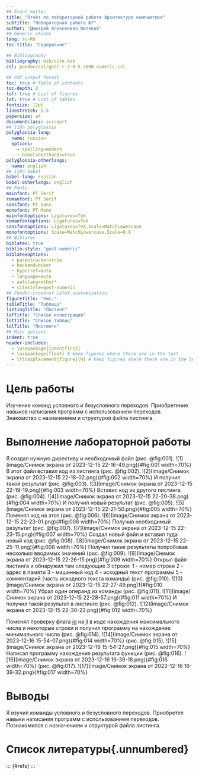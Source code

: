 ```yaml
---
## Front matter
title: "Отчёт по лабораторной работе Архитектура компьютера"
subtitle: "Лабораторная работа №7"
author: "Дмитрий Алексеевич Митяков"
## Generic otions
lang: ru-RU
toc-title: "Содержание"

## Bibliography
bibliography: bib/cite.bib
csl: pandoc/csl/gost-r-7-0-5-2008-numeric.csl

## Pdf output format
toc: true # Table of contents
toc-depth: 2
lof: true # List of figures
lot: true # List of tables
fontsize: 12pt
linestretch: 1.5
papersize: a4
documentclass: scrreprt
## I18n polyglossia
polyglossia-lang:
  name: russian
  options:
	- spelling=modern
	- babelshorthands=true
polyglossia-otherlangs:
  name: english
## I18n babel
babel-lang: russian
babel-otherlangs: english
## Fonts
mainfont: PT Serif
romanfont: PT Serif
sansfont: PT Sans
monofont: PT Mono
mainfontoptions: Ligatures=TeX
romanfontoptions: Ligatures=TeX
sansfontoptions: Ligatures=TeX,Scale=MatchLowercase
monofontoptions: Scale=MatchLowercase,Scale=0.9
## Biblatex
biblatex: true
biblio-style: "gost-numeric"
biblatexoptions:
  - parentracker=true
  - backend=biber
  - hyperref=auto
  - language=auto
  - autolang=other*
  - citestyle=gost-numeric
## Pandoc-crossref LaTeX customization
figureTitle: "Рис."
tableTitle: "Таблица"
listingTitle: "Листинг"
lofTitle: "Список иллюстраций"
lotTitle: "Список таблиц"
lolTitle: "Листинги"
## Misc options
indent: true
header-includes:
  - \usepackage{indentfirst}
  - \usepackage{float} # keep figures where there are in the text
  - \floatplacement{figure}{H} # keep figures where there are in the text
---
```


# Цель работы

Изучение команд условного и безусловного переходов. Приобретение навыков написания
программ с использованием переходов. Знакомство с назначением и структурой файла
листинга.

# Выполнение лабораторной работы

Я создал нужную директиву и необходимый файл
(рис. @fig:001).
![1](image/Снимок экрана от 2023-12-15 22-16-49.png){#fig:001 width=70%}
В этот файл вставил код из листинга
(рис. @fig:002).
![2](image/Снимок экрана от 2023-12-15 22-18-02.png){#fig:002 width=70%}
И получил такой результат
(рис. @fig:003).
![3](image/Снимок экрана от 2023-12-15 22-19-19.png){#fig:003 width=70%}
Вставил код из другого листинга
(рис. @fig:004).
![4](image/Снимок экрана от 2023-12-15 22-20-38.png){#fig:004 width=70%}
И получил новый результат
(рис. @fig:005).
![5](image/Снимок экрана от 2023-12-15 22-21-50.png){#fig:005 width=70%}
Поменял код на этот
(рис. @fig:006).
![6](image/Снимок экрана от 2023-12-15 22-23-01.png){#fig:006 width=70%}
Получив необходимый результат
(рис. @fig:007).
![7](image/Снимок экрана от 2023-12-15 22-23-15.png){#fig:007 width=70%}
Создал новый файл и вставил туда новый код
(рис. @fig:008).
![8](image/Снимок экрана от 2023-12-15 22-25-11.png){#fig:008 width=70%}
Получил такие результаты попробовав несколько вводимых значений
(рис. @fig:009).
![9](image/Снимок экрана от 2023-12-15 22-26-15.png){#fig:009 width=70%}
Открыл файл листинга и обнаружил там следующие 3 строки:
1 - номер строки
2 - адрес в памяти
3 - машинный код
4 - исходный текст программы
5 - комментарий (часть исходного текста команды)
(рис. @fig:010).
![10](image/Снимок экрана от 2023-12-15 22-27-49.png)1{#fig:010 width=70%}
Убрал один операнд из команды 
(рис. @fig:011).
![11](image/Снимок экрана от 2023-12-15 22-28-57.png){#fig:011 width=70%}
И получил такой результат в листинге
(рис. @fig:012).
![12](image/Снимок экрана от 2023-12-15 22-30-22.png){#fig:012 width=70%}


Поменял проверку флага jg на jl в коде нахождения максимального числа и некоторые строки и получил программу на нахождение минимального числа
(рис. @fig:014).
![14](image/Снимок экрана от 2023-12-16 15-54-07.png){#fig:014 width=70%}
(рис. @fig:015).
![15](image/Снимок экрана от 2023-12-16 15-54-27.png){#fig:015 width=70%}
Написал программу нахождения результата функции
(рис. @fig:016).
![16](image/Снимок экрана от 2023-12-16 16-39-18.png){#fig:016 width=70%}
(рис. @fig:017).
![17](image/Снимок экрана от 2023-12-16 16-39-32.png){#fig:017 width=70%}

# Выводы

Я изучил команды условного и безусловного переходов. Приобретел навыки написания
программ с использованием переходов. Познакомился с назначением и структурой файла
листинга.

# Список литературы{.unnumbered}

::: {#refs}
:::
